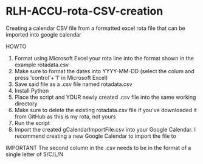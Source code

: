 # RLH-ACCU-rota-CSV-creation
Creating a calendar CSV file from a formatted excel rota file that can be imported into google calendar

HOWTO
1. Format using Microsoft Excel your rota line into the format shown in the example rotadata.csv
2. Make sure to format the dates into YYYY-MM-DD (select the colum and press 'control'+'1' in Microsoft Excel)
3. Save said file as a .csv file named rotadata.csv
4. Install Python
5. Place the script and YOUR newly created .csv file into the same working directory
6. Make sure to delete the existing rotadata.csv file if you've downloaded it from GitHub as this is my rota, not yours
6. Run the script
7. Import the created gCalendarImportFile.csv into your Google Calendar. I recommend creating a new Google Calendar to import the file to

IMPORTANT
The second column in the .csv needs to be in the format of a single letter of S/C/L/N
